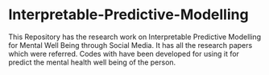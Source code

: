 # Interpretable-Predictive-Modelling
This Repository has the research work on Interpretable Predictive Modelling for Mental Well Being through Social Media.
It has all the research papers which were referred. Codes with have been developed for using it for predict the mental health well being of the person.
